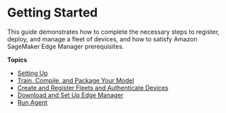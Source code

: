 # Getting Started<a name="edge-manager-getting-started"></a>

This guide demonstrates how to complete the necessary steps to register, deploy, and manage a fleet of devices, and how to satisfy Amazon SageMaker Edge Manager prerequisites\. 

**Topics**
+ [Setting Up](edge-getting-started-step1.md)
+ [Train, Compile, and Package Your Model](edge-getting-started-step2.md)
+ [Create and Register Fleets and Authenticate Devices](edge-getting-started-step3.md)
+ [Download and Set Up Edge Manager](edge-getting-started-step4.md)
+ [Run Agent](edge-getting-started-step5.md)